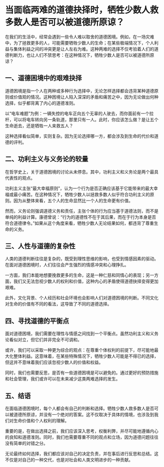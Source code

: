 ﻿# 当面临两难的道德抉择时，牺牲少数人救多数人是否可以被道德所原谅？

在我们的生活中，经常会遇到一些令人难以取舍的道德困境。例如，在一场灾难中，为了拯救更多的人，可能需要牺牲少数人的生命；在某些极端情况下，个人利益与集体利益之间的冲突更是让人左右为难。这种两难的选择不仅考验着人们的道德判断力，也让人们不禁思考：在这种情况下，牺牲少数人是否可以被道德所原谅？

## 一、道德困境中的艰难抉择

道德困境是指一个人在两种或多种行为选择中，无论怎样选择都会违背某种道德原则或价值观的情况。这种困境让人陷入深深的矛盾和痛苦之中，因为无论做出何种选择，似乎都背离了内心的道德准则。

以“电车难题”为例：一辆失控的电车正向五个无辜的人驶去，而你面前有一个拉杆，可以将电车转向另一条轨道，那里只有一人。此时，你应该怎么做？是让五个生命逝去，还是牺牲一人来救五人？

这种选择看似简单，实则复杂。因为无论选择哪一方，都会涉及到生命的代价和道德的评判。

## 二、功利主义与义务论的较量

在哲学史上，关于道德困境的讨论从未停息。其中，功利主义和义务论是两个最具代表性的观点。

功利主义主张“最大幸福原则”，认为一个行为是否正确应该基于它能带来的最大幸福或最小痛苦。在这种情况下，牺牲少数人以拯救多数人似乎符合功利主义的原则。因为从整体来看，五个人的生命显然比一个人的生命更有价值。

然而，义务论则强调道德义务和责任，主张个体的行为应当基于道德法则，而不是单纯的利益计算。康德曾说：“行为的道德性不在于其后果，而在于行为本身是否符合道德律令。”如果从这个角度来看，牺牲少数人无论结果如何，都违背了尊重生命的义务。

## 三、人性与道德的复杂性

人类的道德判断往往是复杂的，既受到理性思维的影响，也受到情感因素的驱动。在面对道德困境时，人们往往会产生强烈的情感冲突和心理挣扎。

一方面，我们本能地想要挽救更多的生命，这是一种仁慈和同情心的表现；另一方面，我们又无法忽视少数人的权利和价值，这种内心的矛盾使得道德抉择变得更加艰难。

此外，文化背景、个人经历和社会环境也会影响人们对道德困境的判断。不同文化对生命的价值有不同的看法，这导致了不同的道德选择。

## 四、寻找道德的平衡点

面对道德困境，我们需要在理性与情感之间找到一个平衡点。虽然功利主义和义务论看似对立，但它们并非完全不可调和。

或许，我们可以采取一种更为综合的观点：在尊重个体权利的前提下，尽可能地最大化整体利益。这意味着，在某些特殊情况下，牺牲少数人可能是不得已的选择，但这并不意味着我们应该忽视少数人的价值和权益。

同时，我们也需要反思，是否有一些道德困境是可以避免的。通过更好的预防措施和社会管理，我们或许可以在未来减少这类两难选择的发生。

## 五、结语

在面临道德困境时，每个人都会有自己的判断和选择。牺牲少数人救多数人是否可以被道德所原谅，并没有一个绝对的答案。这不仅取决于具体的情境，也涉及到我们对生命价值和个人权利的理解。

重要的是，在做出选择之前，我们应该深入思考，权衡利弊，并尽可能地遵循内心的良知和道德准则。同时，我们也需要尊重不同的观点和立场，因为道德问题往往没有简单的对错之分。

无论最终如何选择，我们都应该对自己的决定负责，并在事后进行反思和总结。这不仅是对自己的一种交代，也是对社会和人类文明进步的一种贡献。